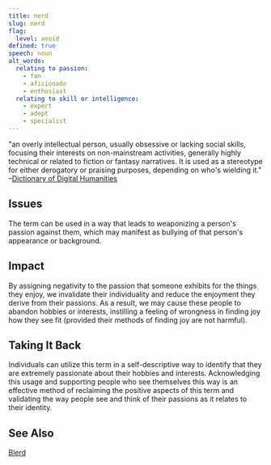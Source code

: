 ```yaml
---
title: nerd
slug: nerd
flag:
  level: avoid
defined: true
speech: noun
alt_words:
  relating to passion:
    - fan
    - aficionado
    - enthusiast
  relating to skill or intelligence:
    - expert
    - adept
    - specialist
---
```


"an overly intellectual person, usually obsessive or lacking social skills, focusing their interests on non-mainstream activities, generally highly technical or related to fiction or fantasy narratives. It is used as a stereotype for either derogatory or praising purposes, depending on who's wielding it."
–[Dictionary of Digital Humanities](https://medium.com/dictionary-of-digital-humanities/nerd-b7d61b6f536e)

## Issues

The term can be used in a way that leads to weaponizing a person's passion against them, which may manifest as bullying of that person's appearance or background.

## Impact

By assigning negativity to the passion that someone exhibits for the things they enjoy, we invalidate their individuality and reduce the enjoyment they derive from their passions. As a result, we may cause these people to abandon hobbies or interests, instilling a feeling of wrongness in finding joy how they see fit (provided their methods of finding joy are not harmful).

## Taking It Back

Individuals can utilize this term in a self-descriptive way to identify that they are extremely passionate about their hobbies and interests. Acknowledging this usage and supporting people who see themselves this way is an effective method of reclaiming the positive aspects of this term and validating the way people see and think of their passions as it relates to their identity.

## See Also

[Blerd](/definitions/blerd)
